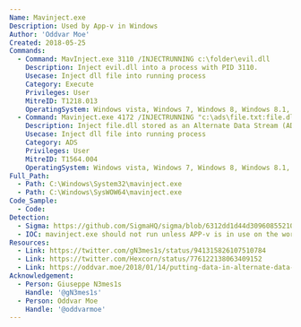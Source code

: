 ```yaml
---
Name: Mavinject.exe
Description: Used by App-v in Windows
Author: 'Oddvar Moe'
Created: 2018-05-25
Commands:
  - Command: MavInject.exe 3110 /INJECTRUNNING c:\folder\evil.dll
    Description: Inject evil.dll into a process with PID 3110.
    Usecase: Inject dll file into running process
    Category: Execute
    Privileges: User
    MitreID: T1218.013
    OperatingSystem: Windows vista, Windows 7, Windows 8, Windows 8.1, Windows 10, Windows 11
  - Command: Mavinject.exe 4172 /INJECTRUNNING "c:\ads\file.txt:file.dll"
    Description: Inject file.dll stored as an Alternate Data Stream (ADS) into a process with PID 4172
    Usecase: Inject dll file into running process
    Category: ADS
    Privileges: User
    MitreID: T1564.004
    OperatingSystem: Windows vista, Windows 7, Windows 8, Windows 8.1, Windows 10, Windows 11
Full_Path:
  - Path: C:\Windows\System32\mavinject.exe
  - Path: C:\Windows\SysWOW64\mavinject.exe
Code_Sample:
  - Code:
Detection:
  - Sigma: https://github.com/SigmaHQ/sigma/blob/6312dd1d44d309608552105c334948f793e89f48/rules/windows/process_creation/proc_creation_win_lolbin_mavinject_process_injection.yml#L4
  - IOC: mavinject.exe should not run unless APP-v is in use on the workstation
Resources:
  - Link: https://twitter.com/gN3mes1s/status/941315826107510784
  - Link: https://twitter.com/Hexcorn/status/776122138063409152
  - Link: https://oddvar.moe/2018/01/14/putting-data-in-alternate-data-streams-and-how-to-execute-it/
Acknowledgement:
  - Person: Giuseppe N3mes1s
    Handle: '@gN3mes1s'
  - Person: Oddvar Moe
    Handle: '@oddvarmoe'
---
```

